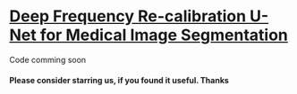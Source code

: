 # [Deep Frequency Re-calibration U-Net for Medical Image Segmentation]()


Code comming soon

#### Please consider starring us, if you found it useful. Thanks

